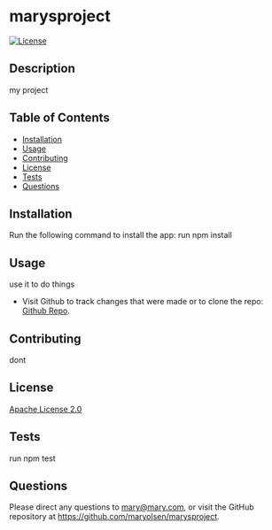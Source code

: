 # marysproject
  [![License](https://img.shields.io/badge/License-Apache%202.0-blue.svg)](https://opensource.org/licenses/Apache-2.0)

  ## Description
  my project

  ## Table of Contents
  * [Installation](#Installation)
  * [Usage](#Usage)
  * [Contributing](#Contributing)
  * [License](#License)
  * [Tests](#Tests)
  * [Questions](#Questions)

  ## Installation
  Run the following command to install the app: run npm install

  ## Usage
  use it to do things

  * Visit Github to track changes that were made or to clone the repo: [Github Repo](https://github.com/maryolsen/marysproject).

  ## Contributing
  dont
  
  ## License
  [Apache License 2.0](https://www.apache.org/licenses/LICENSE-2.0.txt)
  
  ## Tests
  run npm test

  ## Questions
  Please direct any questions to mary@mary.com, or visit the GitHub repository at https://github.com/maryolsen/marysproject.
